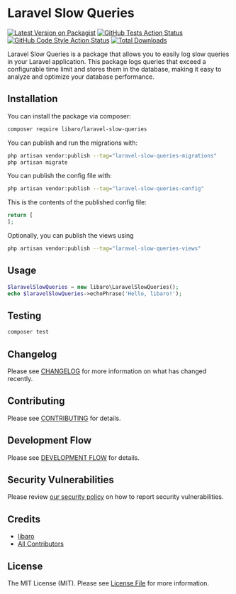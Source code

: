 # Laravel Slow Queries

[![Latest Version on Packagist](https://img.shields.io/packagist/v/libaro/laravel-slow-queries.svg?style=flat-square)](https://packagist.org/packages/libaro/laravel-slow-queries)
[![GitHub Tests Action Status](https://img.shields.io/github/workflow/status/libaro/laravel-slow-queries/run-tests?label=tests)](https://github.com/libaro/laravel-slow-queries/actions?query=workflow%3Arun-tests+branch%3Amain)
[![GitHub Code Style Action Status](https://img.shields.io/github/workflow/status/libaro/laravel-slow-queries/Check%20&%20fix%20styling?label=code%20style)](https://github.com/libaro/laravel-slow-queries/actions?query=workflow%3A"Check+%26+fix+styling"+branch%3Amain)
[![Total Downloads](https://img.shields.io/packagist/dt/libaro/laravel-slow-queries.svg?style=flat-square)](https://packagist.org/packages/libaro/laravel-slow-queries)



Laravel Slow Queries is a package that allows you to easily log slow queries in your Laravel application. This package logs queries that exceed a configurable time limit and stores them in the database, making it easy to analyze and optimize your database performance.

## Installation

You can install the package via composer:

```bash
composer require libaro/laravel-slow-queries
```

You can publish and run the migrations with:

```bash
php artisan vendor:publish --tag="laravel-slow-queries-migrations"
php artisan migrate
```

You can publish the config file with:

```bash
php artisan vendor:publish --tag="laravel-slow-queries-config"
```

This is the contents of the published config file:

```php
return [
];
```

Optionally, you can publish the views using

```bash
php artisan vendor:publish --tag="laravel-slow-queries-views"
```

## Usage

```php
$laravelSlowQueries = new libaro\LaravelSlowQueries();
echo $laravelSlowQueries->echoPhrase('Hello, libaro!');
```

## Testing

```bash
composer test
```

## Changelog

Please see [CHANGELOG](CHANGELOG.md) for more information on what has changed recently.

## Contributing

Please see [CONTRIBUTING](https://github.com/libaro-io/.github/blob/main/CONTRIBUTING.md) for details.

## Development Flow

Please see [DEVELOPMENT FLOW](https://github.com/libaro-io/.github/blob/main/DEVELOPMENT_FLOW.md) for details.

## Security Vulnerabilities

Please review [our security policy](../../security/policy) on how to report security vulnerabilities.

## Credits

- [libaro](https://github.com/libaro)
- [All Contributors](../../contributors)

## License

The MIT License (MIT). Please see [License File](LICENSE.md) for more information.
